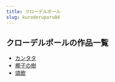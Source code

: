 ```yaml
---
title: クローデルポール
slug: kuroderuporu04
---
```


## クローデルポールの作品一覧

- [カンタタ](kantata38)
- [椰子の樹](yezinoshuf1)
- [頌歌](songge91)
